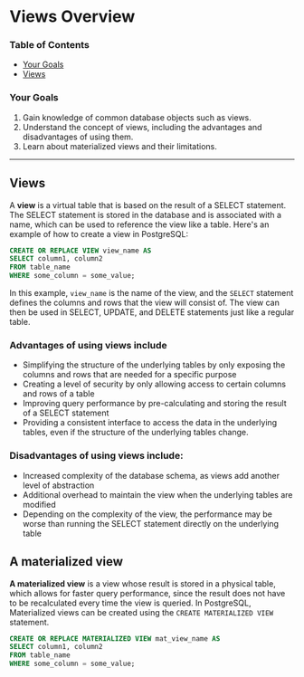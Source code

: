 # Views Overview

### Table of Contents
<!-- TOC -->
* [Your Goals](#your-goals)
* [Views](#views)
<!-- TOC -->

### Your Goals
1.  Gain knowledge of common database objects such as views.
2.  Understand the concept of views, including the advantages and disadvantages of using them.
3.  Learn about materialized views and their limitations.
---
## Views

A __view__ is a virtual table that is based on the result of a SELECT statement. The SELECT statement is stored in the database and is associated with a name, which can be used to reference the view like a table. Here's an example of how to create a view in PostgreSQL:
```sql
CREATE OR REPLACE VIEW view_name AS
SELECT column1, column2
FROM table_name
WHERE some_column = some_value;
```
In this example, `view_name` is the name of the view, and the `SELECT` statement defines the columns and rows that the view will consist of. The view can then be used in SELECT, UPDATE, and DELETE statements just like a regular table.

### Advantages of using views include

-   Simplifying the structure of the underlying tables by only exposing the columns and rows that are needed for a specific purpose
-   Creating a level of security by only allowing access to certain columns and rows of a table
-   Improving query performance by pre-calculating and storing the result of a SELECT statement
-   Providing a consistent interface to access the data in the underlying tables, even if the structure of the underlying tables change.

### Disadvantages of using views include:

-   Increased complexity of the database schema, as views add another level of abstraction
-   Additional overhead to maintain the view when the underlying tables are modified
-   Depending on the complexity of the view, the performance may be worse than running the SELECT statement directly on the underlying table

## A materialized view 

__A materialized view__ is a view whose result is stored in a physical table, which allows for faster query performance, since the result does not have to be recalculated every time the view is queried. In PostgreSQL, Materialized views can be created using the `CREATE MATERIALIZED VIEW` statement.
```sql
CREATE OR REPLACE MATERIALIZED VIEW mat_view_name AS
SELECT column1, column2
FROM table_name
WHERE some_column = some_value;
```


